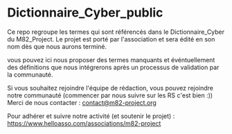 # Dictionnaire_Cyber_public #

Ce repo regroupe les termes qui sont référencés dans le Dictionnaire_Cyber du M82_Project. Le projet est porté par l'association et sera édité en son nom dès que nous aurons terminé.

vous pouvez ici nous proposer des termes manquants et événtuellement des définitions que nous intégrerons après un processus de validation par la communauté.

Si vous souhaitez rejoindre l'équipe de rédaction, vous pouvez rejoindre notre communauté (commencer par nous suivre sur les RS c'est bien :))
Merci de nous contacter : contact@m82-project.org

Pour adhérer et suivre notre activité (et soutenir le projet) : https://www.helloasso.com/associations/m82-project


